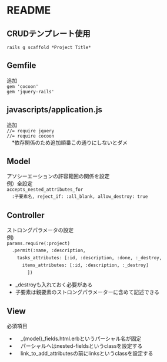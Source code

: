# README

## CRUDテンプレート使用
`rails g scaffold *Project Title*`

## Gemfile
追加  
`gem 'cocoon'`  
`gem 'jquery-rails'`


## javascripts/application.js
追加  
`//= require jquery`  
`//= require cocoon`  
　*依存関係のため追加順番この通りにしないとダメ

## Model
アソシーエーションの許容範囲の関係を設定  
例）全設定  
`accepts_nested_attributes_for`  
　`:子要素名, reject_if: :all_blank, allow_destroy: true`



## Controller
ストロングパラメータの設定  
例)  
`params.require(:project)`  
　`.permit(:name, :description,`  
　　`tasks_attributes: [:id, :description, :done, :_destroy,`      
　　　`items_attributes: [:id, :description, :_destroy]`  
　　　　`])`
* _destroyも入れておく必要がある
* 子要素は親要素のストロングパラメーターに含めて記述できる

## View
必須項目
* 　_{model}_fields.html.erbというパーシャル名が固定
* 　パーシャルへはnested-fieldsというclassを設定する
* 　link_to_add_attributesの前にlinksというclassを設定する